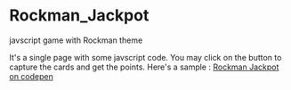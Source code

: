 # Rockman_Jackpot
javscript game with Rockman theme

It's a single page with some javscript code.
You may click on the button to capture the cards and get the points.
Here's a sample : 
[Rockman Jackpot on codepen](https://codepen.io/flavioteixeira1/full/gbaKvER)
